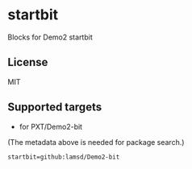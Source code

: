 # startbit

Blocks for Demo2 startbit
## License

MIT

## Supported targets

* for PXT/Demo2-bit

(The metadata above is needed for package search.)

```package
startbit=github:lamsd/Demo2-bit
```

